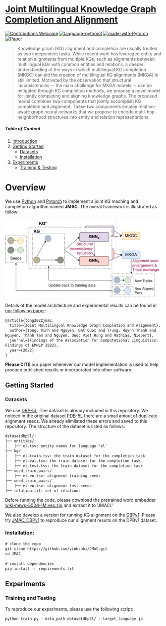 # [Joint Multilingual Knowledge Graph Completion and Alignment](https://www.pytorch.org)
[![Contributions Welcome](https://img.shields.io/badge/Contributions-Welcome-brightgreen.svg?style=flat-square)](https://www.pytorch.org)
[![language-python3](https://img.shields.io/badge/Language-Python3-blue.svg?style=flat-square)](https://www.python.org/)
[![made-with-Pytorch](https://img.shields.io/badge/Made%20with-Pytorch-red.svg?style=flat-square)](https://www.pytorch.org/)
[![Paper](https://img.shields.io/badge/EMNLP%202022-PDF-yellow.svg?style=flat-square)](https://2022.emnlp.org/)

> Knowledge graph (KG) alignment and completion are usually treated as two independent tasks. While recent work has leveraged entity and relation alignments from multiple KGs, such as alignments between multilingual KGs with common entities and relations, a deeper understanding of the ways in which multilingual KG completion (MKGC) can aid the creation of multilingual KG alignments (MKGA) is still limited. Motivated by the observation that structural inconsistencies -- the main challenge for MKGA models -- can be mitigated through KG completion methods, we propose a novel model for jointly completing and aligning knowledge graphs. The proposed model combines two components that jointly accomplish KG completion and alignment. These two components employ relation-aware graph neural networks that we propose to encode multi-hop neighborhood structures into entity and relation representations.  


##### Table of Content

1. [Introduction](#overview)
2. [Getting Started](#getting-started)
    - [Datasets](#datasets)
    - [Installation](#installation)
3. [Experiments](#experiments)
    - [Training & Testing](#training-and-testing)


# Overview

We use [Python](https://www.python.org/) and [Pytorch](https://www.pytorch.org/) to implement a joint KG maching and completion algorithm named **JMAC**. The overal framework is illustrated as follow:

<p align="center">
<img src="./figs/JMAC-Framework.png" width="600">
</p>

Details of the model architecture and experimental results can be found in [our following paper]():

```
@article{tong2022jmac,
  title={Joint Multilingual Knowledge Graph Completion and Alignment},
  author={Tong, Vinh and Nguyen, Dat Quoc and Trung, Huynh Thanh and Nguyen, Thanh Tam and Nguyen, Quoc Viet Hung and Mathias, Niepert},
  journal={Findings of the Association for Computational Linguistics: Findings of EMNLP 2022},
  year={2022}
}
```

**Please CITE** our paper whenever our model implementation is used to help produce published results or incorporated into other software.

## Getting Started

### Datasets
We use [DBP-5L](https://github.com/vinhsuhi/JMAC/tree/master/datasetdbp5l). The dataset is already included in this repository. We noticed in the original dataset [PDB-5L](https://www.cse.iitb.ac.in/~soumen/doc/AlignKGC/DBP-5L.zip) there are a small amout of duplicate alignment seeds. We already elimilated these errors and saved to this repository. The structure of the dataset is listed as follows:

```
datasetdbp5l/:
├── entities/
│   ├── el.tsv: entity names for language 'el'
├── kg/
│   ├── el-train.tsv: the train dataset for the completion task
│   ├── el-val.tsv: the train dataset for the completion task
│   ├── el-test.tsv: the train dataset for the completion task
├── seed_train_pairs/
│   ├── el-en.tsv: alignment training seeds
├── seed_train_pairs/
│   ├── el-en.tsv: alignment test seeds
├── relation.txt: set of relations
```

Before running the code, please download the pretrained word embedder [wiki-news-300d-1M.vec.zip](https://dl.fbaipublicfiles.com/fasttext/vectors-english/wiki-news-300d-1M.vec.zip) and extract it to 'JMAC/.'

We also develop a version for running KG alignment on the [DBPv1](https://www.dropbox.com/s/nzjxbam47f9yk3d/OpenEA_dataset_v1.1.zip?dl=0). Please try [JMAC_DBPv1](https://github.com/vinhsuhi/JMAC/tree/master/JMAC_DBP1) to reproduce our alignment results on the DPBv1 dataset.


### Installation:
```
# clone the repo
git clone https://github.com/vinhsuhi/JMAC.git
cd JMAC

# install dependencies
pip install -r requirements.txt
```

## Experiments
### Training and Testing

To reproduce our experiments, please use the following script:

```
python train.py --data_path datasetdbp5l/ --target_language ja 
```
